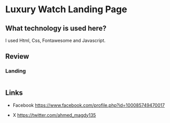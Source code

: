 # Luxury Watch Landing Page

## What technology is used here?

I used Html, Css, Fontawesome and Javascript.

## Review

### Landing

<img align="center" marginLeft="auto" width="80%" scr ="./img/template/landing1.png">

<img align="center" marginLeft="auto" width="80%" scr ="./img/template/landing2.png">

## Links

- Facebook
  https://www.facebook.com/profile.php?id=100085749470017

- X
  https://twitter.com/ahmed_magdy135
